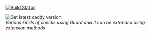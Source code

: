[![Build Status](https://ci.decryptology.net/api/badges/decryp7/guard-dotnet/status.svg)](https://ci.decryptology.net/decryp7/guard-dotnet)  

![Get latest caddy version](https://s3.decryptology.net/dev/guard-dotnet/GuardSample.gif)  
*Various kinds of checks using Guard and it can be extended using extension methods*
